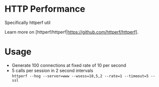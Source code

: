 # HTTP Performance
Specifically httperf util


Learn more on [httperf/httperf|https://github.com/httperf/httperf].  

Usage  
===============


- Generate 100 connections at fixed rate of 10 per second  
- 5 calls per session in 2 second intervals  
`httperf --hog --server=www --wsess=10,5,2 --rate=1 --timeout=5 --ssl`  



